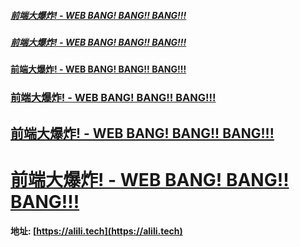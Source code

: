 ##### [前端大爆炸! - WEB BANG! BANG!! BANG!!!](https://alili.tech) 
##### [前端大爆炸! - WEB BANG! BANG!! BANG!!!](https://alili.tech) 
#### [前端大爆炸! - WEB BANG! BANG!! BANG!!!](https://alili.tech) 
### [前端大爆炸! - WEB BANG! BANG!! BANG!!!](https://alili.tech) 
## [前端大爆炸! - WEB BANG! BANG!! BANG!!!](https://alili.tech) 
# [前端大爆炸! - WEB BANG! BANG!! BANG!!!](https://alili.tech) 

#### 地址: [https://alili.tech](https://alili.tech) 




